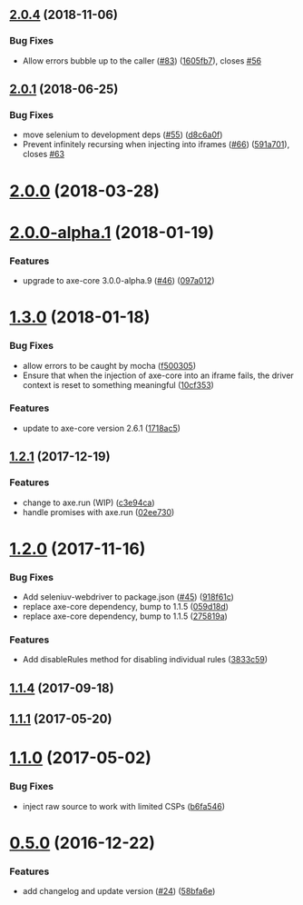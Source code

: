 ## [2.0.4](https://github.com/dequelabs/axe-webdriverjs/compare/v2.0.1...v2.0.4) (2018-11-06)


### Bug Fixes

* Allow errors bubble up to the caller ([#83](https://github.com/dequelabs/axe-webdriverjs/issues/83)) ([1605fb7](https://github.com/dequelabs/axe-webdriverjs/commit/1605fb7)), closes [#56](https://github.com/dequelabs/axe-webdriverjs/issues/56)



## [2.0.1](https://github.com/dequelabs/axe-webdriverjs/compare/v2.0.0...v2.0.1) (2018-06-25)


### Bug Fixes

* move selenium to development deps ([#55](https://github.com/dequelabs/axe-webdriverjs/issues/55)) ([d8c6a0f](https://github.com/dequelabs/axe-webdriverjs/commit/d8c6a0f))
* Prevent infinitely recursing when injecting into iframes ([#66](https://github.com/dequelabs/axe-webdriverjs/issues/66)) ([591a701](https://github.com/dequelabs/axe-webdriverjs/commit/591a701)), closes [#63](https://github.com/dequelabs/axe-webdriverjs/issues/63)



# [2.0.0](https://github.com/dequelabs/axe-webdriverjs/compare/v2.0.0-alpha.1...v2.0.0) (2018-03-28)



# [2.0.0-alpha.1](https://github.com/dequelabs/axe-webdriverjs/compare/v1.3.0...v2.0.0-alpha.1) (2018-01-19)


### Features

* upgrade to axe-core 3.0.0-alpha.9 ([#46](https://github.com/dequelabs/axe-webdriverjs/issues/46)) ([097a012](https://github.com/dequelabs/axe-webdriverjs/commit/097a012))



# [1.3.0](https://github.com/dequelabs/axe-webdriverjs/compare/v1.2.1...v1.3.0) (2018-01-18)


### Bug Fixes

* allow errors to be caught by mocha ([f500305](https://github.com/dequelabs/axe-webdriverjs/commit/f500305))
* Ensure that when the injection of axe-core into an iframe fails, the driver context is reset to something meaningful ([10cf353](https://github.com/dequelabs/axe-webdriverjs/commit/10cf353))


### Features

* update to axe-core version 2.6.1 ([1718ac5](https://github.com/dequelabs/axe-webdriverjs/commit/1718ac5))



## [1.2.1](https://github.com/dequelabs/axe-webdriverjs/compare/v1.2.0...v1.2.1) (2017-12-19)


### Features

* change to axe.run (WIP) ([c3e94ca](https://github.com/dequelabs/axe-webdriverjs/commit/c3e94ca))
* handle promises with axe.run ([02ee730](https://github.com/dequelabs/axe-webdriverjs/commit/02ee730))



# [1.2.0](https://github.com/dequelabs/axe-webdriverjs/compare/v1.1.4...v1.2.0) (2017-11-16)


### Bug Fixes

* Add seleniuv-webdriver to package.json ([#45](https://github.com/dequelabs/axe-webdriverjs/issues/45)) ([918f61c](https://github.com/dequelabs/axe-webdriverjs/commit/918f61c))
* replace axe-core dependency, bump to 1.1.5 ([059d18d](https://github.com/dequelabs/axe-webdriverjs/commit/059d18d))
* replace axe-core dependency, bump to 1.1.5 ([275819a](https://github.com/dequelabs/axe-webdriverjs/commit/275819a))


### Features

* Add disableRules method for disabling individual rules ([3833c59](https://github.com/dequelabs/axe-webdriverjs/commit/3833c59))



## [1.1.4](https://github.com/dequelabs/axe-webdriverjs/compare/1.1.1...v1.1.4) (2017-09-18)



## [1.1.1](https://github.com/dequelabs/axe-webdriverjs/compare/1.1.0...1.1.1) (2017-05-20)



# [1.1.0](https://github.com/dequelabs/axe-webdriverjs/compare/v0.5.0...1.1.0) (2017-05-02)


### Bug Fixes

* inject raw source to work with limited CSPs ([b6fa546](https://github.com/dequelabs/axe-webdriverjs/commit/b6fa546))



# [0.5.0](https://github.com/dequelabs/axe-webdriverjs/compare/58bfa6e...v0.5.0) (2016-12-22)


### Features

* add changelog and update version ([#24](https://github.com/dequelabs/axe-webdriverjs/issues/24)) ([58bfa6e](https://github.com/dequelabs/axe-webdriverjs/commit/58bfa6e))



